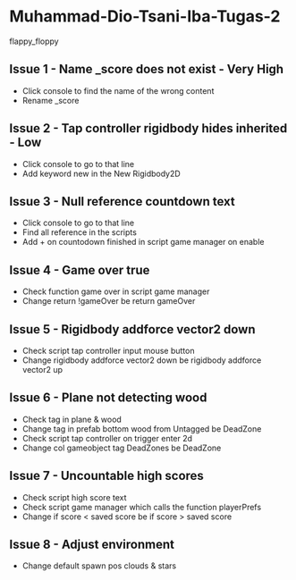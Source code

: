 # Muhammad-Dio-Tsani-Iba-Tugas-2
flappy_floppy
## Issue 1 - Name _score does not exist - Very High
- Click console to find the name of the wrong content
- Rename _score
## Issue 2 - Tap controller rigidbody hides inherited - Low
- Click console to go to that line
- Add keyword new in the New Rigidbody2D
## Issue 3 - Null reference countdown text
- Click console to go to that line
- Find all reference in the scripts
- Add + on countodown finished in script game manager on enable
## Issue 4 - Game over true
- Check function game over in script game manager
- Change return !gameOver be return gameOver
## Issue 5 - Rigidbody addforce vector2 down
- Check script tap controller input mouse button
- Change rigidbody addforce vector2 down be rigidbody addforce vector2 up
## Issue 6 - Plane not detecting wood
- Check tag in plane & wood
- Change tag in prefab bottom wood from Untagged be DeadZone
- Check script tap controller on trigger enter 2d
- Change col gameobject tag DeadZones be DeadZone
## Issue 7 - Uncountable high scores
- Check script high score text
- Check script game manager which calls the function playerPrefs
- Change if score < saved score be if score > saved score
## Issue 8 - Adjust environment
- Change default spawn pos clouds & stars
